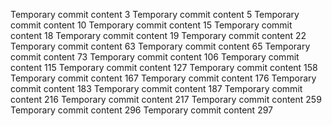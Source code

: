 Temporary commit content 3
Temporary commit content 5
Temporary commit content 10
Temporary commit content 15
Temporary commit content 18
Temporary commit content 19
Temporary commit content 22
Temporary commit content 63
Temporary commit content 65
Temporary commit content 73
Temporary commit content 106
Temporary commit content 115
Temporary commit content 127
Temporary commit content 158
Temporary commit content 167
Temporary commit content 176
Temporary commit content 183
Temporary commit content 187
Temporary commit content 216
Temporary commit content 217
Temporary commit content 259
Temporary commit content 296
Temporary commit content 297
